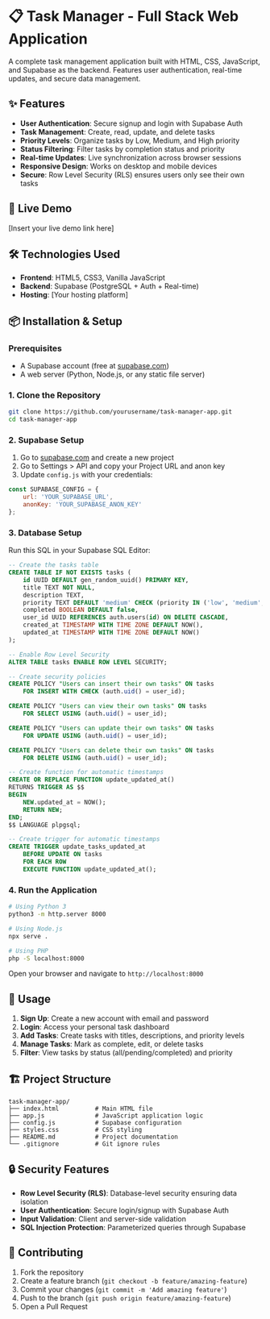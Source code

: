 # 📋 Task Manager - Full Stack Web Application

A complete task management application built with HTML, CSS, JavaScript, and Supabase as the backend. Features user authentication, real-time updates, and secure data management.

## ✨ Features

- **User Authentication**: Secure signup and login with Supabase Auth
- **Task Management**: Create, read, update, and delete tasks
- **Priority Levels**: Organize tasks by Low, Medium, and High priority
- **Status Filtering**: Filter tasks by completion status and priority
- **Real-time Updates**: Live synchronization across browser sessions
- **Responsive Design**: Works on desktop and mobile devices
- **Secure**: Row Level Security (RLS) ensures users only see their own tasks

## 🚀 Live Demo

[Insert your live demo link here]

## 🛠️ Technologies Used

- **Frontend**: HTML5, CSS3, Vanilla JavaScript
- **Backend**: Supabase (PostgreSQL + Auth + Real-time)
- **Hosting**: [Your hosting platform]

## 📦 Installation & Setup

### Prerequisites
- A Supabase account (free at [supabase.com](https://supabase.com))
- A web server (Python, Node.js, or any static file server)

### 1. Clone the Repository
```bash
git clone https://github.com/yourusername/task-manager-app.git
cd task-manager-app
```

### 2. Supabase Setup
1. Go to [supabase.com](https://supabase.com) and create a new project
2. Go to Settings > API and copy your Project URL and anon key
3. Update `config.js` with your credentials:
```javascript
const SUPABASE_CONFIG = {
    url: 'YOUR_SUPABASE_URL',
    anonKey: 'YOUR_SUPABASE_ANON_KEY'
};
```

### 3. Database Setup
Run this SQL in your Supabase SQL Editor:

```sql
-- Create the tasks table
CREATE TABLE IF NOT EXISTS tasks (
    id UUID DEFAULT gen_random_uuid() PRIMARY KEY,
    title TEXT NOT NULL,
    description TEXT,
    priority TEXT DEFAULT 'medium' CHECK (priority IN ('low', 'medium', 'high')),
    completed BOOLEAN DEFAULT false,
    user_id UUID REFERENCES auth.users(id) ON DELETE CASCADE,
    created_at TIMESTAMP WITH TIME ZONE DEFAULT NOW(),
    updated_at TIMESTAMP WITH TIME ZONE DEFAULT NOW()
);

-- Enable Row Level Security
ALTER TABLE tasks ENABLE ROW LEVEL SECURITY;

-- Create security policies
CREATE POLICY "Users can insert their own tasks" ON tasks
    FOR INSERT WITH CHECK (auth.uid() = user_id);

CREATE POLICY "Users can view their own tasks" ON tasks
    FOR SELECT USING (auth.uid() = user_id);

CREATE POLICY "Users can update their own tasks" ON tasks
    FOR UPDATE USING (auth.uid() = user_id);

CREATE POLICY "Users can delete their own tasks" ON tasks
    FOR DELETE USING (auth.uid() = user_id);

-- Create function for automatic timestamps
CREATE OR REPLACE FUNCTION update_updated_at()
RETURNS TRIGGER AS $$
BEGIN
    NEW.updated_at = NOW();
    RETURN NEW;
END;
$$ LANGUAGE plpgsql;

-- Create trigger for automatic timestamps
CREATE TRIGGER update_tasks_updated_at
    BEFORE UPDATE ON tasks
    FOR EACH ROW
    EXECUTE FUNCTION update_updated_at();
```

### 4. Run the Application
```bash
# Using Python 3
python3 -m http.server 8000

# Using Node.js
npx serve .

# Using PHP
php -S localhost:8000
```

Open your browser and navigate to `http://localhost:8000`

## 📱 Usage

1. **Sign Up**: Create a new account with email and password
2. **Login**: Access your personal task dashboard
3. **Add Tasks**: Create tasks with titles, descriptions, and priority levels
4. **Manage Tasks**: Mark as complete, edit, or delete tasks
5. **Filter**: View tasks by status (all/pending/completed) and priority

## 🏗️ Project Structure

```
task-manager-app/
├── index.html          # Main HTML file
├── app.js              # JavaScript application logic
├── config.js           # Supabase configuration
├── styles.css          # CSS styling
├── README.md           # Project documentation
└── .gitignore          # Git ignore rules
```

## 🔒 Security Features

- **Row Level Security (RLS)**: Database-level security ensuring data isolation
- **User Authentication**: Secure login/signup with Supabase Auth
- **Input Validation**: Client and server-side validation
- **SQL Injection Protection**: Parameterized queries through Supabase

## 🤝 Contributing

1. Fork the repository
2. Create a feature branch (`git checkout -b feature/amazing-feature`)
3. Commit your changes (`git commit -m 'Add amazing feature'`)
4. Push to the branch (`git push origin feature/amazing-feature`)
5. Open a Pull Request



